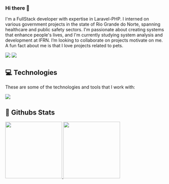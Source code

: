 ### Hi there 👋

 I'm a FullStack developer with expertise in Laravel-PHP. I interned on various government projects in the state of Rio Grande do Norte, spanning healthcare and public safety sectors. I'm passionate about creating systems that enhance people's lives, and I'm currently studying system analysis and development at IFRN. I’m looking to collaborate on projects motivate on me. A fun fact about me is that I love projects related to pets.

 <a href = "mailto:anacarolinapraxedes47@gmail.com"><img src="https://img.shields.io/badge/-Gmail-%23333?style=for-the-badge&logo=gmail&logoColor=white" target="_blank"></a>
  <a href="https://www.linkedin.com/in/carolina-praxedes" target="_blank"><img src="https://img.shields.io/badge/-LinkedIn-%230077B5?style=for-the-badge&logo=linkedin&logoColor=white" target="_blank"></a> 
 
## :computer: Technologies

These are some of the technologies and tools that I work with:

<p>
  <a href="https://skillicons.dev">
    <img src="https://skillicons.dev/icons?i=bootstrap,js,jquery,laravel,java,mysql" />
  </a>
</p>


## :star2: Githubs Stats

<p>
  <a href="https://github.com/carolinapraxedes">
    <img height="180em" src="https://github-readme-stats-eight-theta.vercel.app/api?username=carolinapraxedes&show_icons=true&hide_border=true&show_icons=true&theme=cobalt&include_all_commits=true&count_private=true"/>
    <img height="180em" src="https://github-readme-stats-eight-theta.vercel.app/api/top-langs/?username=carolinapraxedes&hide_border=true&layout=compact&langs_count=6&theme=cobalt"/>
  </a> 
</p>

